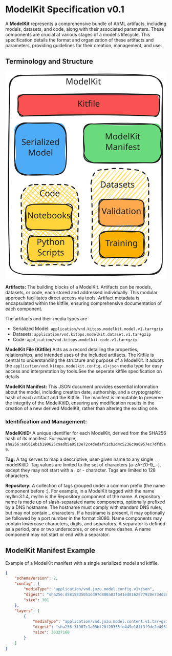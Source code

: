 #  ModelKit Specification v0.1

A **ModelKit** represents a comprehensive bundle of AI/ML artifacts, including models, datasets, and code, along with their associated parameters. These components are crucial at various stages of a model's lifecycle. This specification details the format and organization of these artifacts and parameters, providing guidelines for their creation, management, and use.

## Terminology and Structure

![ModelKit](../../docs/src/docs/manifest/model-kit.excalidraw.svg)

**Artifacts:** The building blocks of a ModelKit. Artifacts can be models, datasets, or code, each stored and addressed individually. This modular approach facilitates direct access via tools. Artifact metadata is encapsulated within the kitfile, ensuring comprehensive documentation of each component.

The artifacts and their media types are 
* Serialized Model: `application/vnd.kitops.modelkit.model.v1.tar+gzip`
* Datasets:  `application/vnd.kitops.modelkit.dataset.v1.tar+gzip`
* Code: `application/vnd.kitops.modelkit.code.v1.tar+gzip`

**ModelKit File (Kitfile)** Acts as a record detailing the properties, relationships, and intended uses of the included artifacts. The Kitfile is central to understanding the structure and purpose of a ModelKit. It adopts the `application/vnd.kitops.modelkit.config.v1+json` media type for easy access and interpretation by tools.See the seperate kitfile specification on details

**ModelKit Manifest:** This JSON document provides essential information about the model, including creation date, authorship, and a cryptographic hash of each artifact and the Kitfile. The manifest is immutable to preserve the integrity of the ModelKitID, ensuring any modification results in the creation of a new derived ModelKit, rather than altering the existing one.

### Identification and Management:

**ModelKitID:** A unique identifier for each ModelKit, derived from the SHA256 hash of its manifest. For example, `sha256:a9561eb1b190625c9adb5a9513e72c4dedafc1cb2d4c5236c9a6957ec7dfd5a9`.

**Tag:** A tag serves to map a descriptive, user-given name to any single modelKitID. Tag values are limited to the set of characters [a-zA-Z0-9_.-], except they may not start with a . or - character. Tags are limited to 128 characters.

**Repository:** A collection of tags grouped under a common prefix (the name component before :). For example, in a ModelKit tagged with the name myllm:3.1.4, myllm is the Repository component of the name. A repository name is made up of slash-separated name components, optionally prefixed by a DNS hostname. The hostname must comply with standard DNS rules, but may not contain _ characters. If a hostname is present, it may optionally be followed by a port number in the format :8080. Name components may contain lowercase characters, digits, and separators. A separator is defined as a period, one or two underscores, or one or more dashes. A name component may not start or end with a separator.


## ModelKit Manifest Example

Example of a ModelKit manifest with a single serialized model and kitfile. 

```JSON
{
    "schemaVersion": 2,
    "config": {
        "mediaType": "application/vnd.jozu.model.config.v1+json",
        "digest": "sha256:d5815835051dd97d800a03f641ed8162877920e734d3d705b698912602b8c763",
        "size": 301
    },
    "layers": [
        {
            "mediaType": "application/vnd.jozu.model.content.v1.tar+gzip",
            "digest": "sha256:3f907c1a03bf20f20355fe449e18ff3f9de2e49570ffb536f1a32f20c7179808",
            "size": 30327160
        }
    ]
}
```